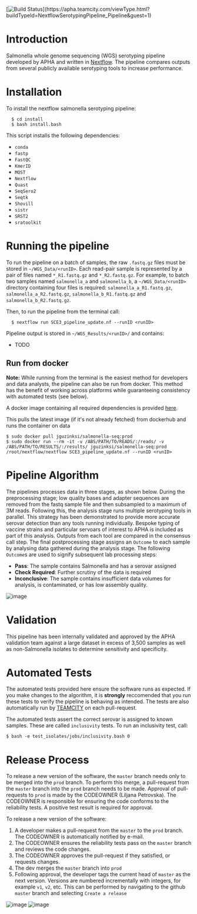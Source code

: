 [![Build Status](https://apha.teamcity.com/app/rest/builds/buildType:(id:NextflowSerotypingPipeline_Pipeline)/statusIcon)](https://apha.teamcity.com/viewType.html?buildTypeId=NextflowSerotypingPipeline_Pipeline&guest=1)

# Introduction

Salmonella whole genome sequencing (WGS) serotyping pipeline developed by APHA and written in [Nextflow](https://www.nextflow.io/). The pipeline compares outputs from several publicly available serotyping tools to increase performance.

# Installation
To install the nextflow salmonella serotyping pipeline:
```
  $ cd install
  $ bash install.bash
```

This script installs the following dependencies:
- `conda`
- `fastp`
- `FastQC`
- `KmerID`
- `MOST`
- `Nextflow`
- `Quast`
- `SeqSero2`
- `Seqtk`
- `Shovill`
- `sistr`
- `SRST2`
- `sratoolkit`

# Running the pipeline

To run the pipeline on a batch of samples, the raw `.fastq.gz` files must be stored in `~/WGS_Data/<runID>`.  Each read-pair sample is represented by a pair of files named `*_R1.fastq.gz` and `*_R2.fastq.gz`. For example, to batch two samples named `salmonella_a` and `salmonella_b`, a `~/WGS_Data/<runID>` directory containing four files is required: `salmonella_a_R1.fastq.gz`, `salmonella_a_R2.fastq.gz`,  `salmonella_b_R1.fastq.gz` and `salmonella_b_R2.fastq.gz`.

Then, to run the pipeline from the terminal call:
```
  $ nextflow run SCE3_pipeline_update.nf --runID <runID> 
```

Pipeline output is stored in  `~/WGS_Results/<runID>/` and contains:
- TODO

## Run from docker

**Note:** While running from the terminal is the easiest method for developers and data analysts, the pipeline can also be run from docker. This method has the benefit of working across platforms while guaranteeing consistency with automated tests (see below). 

A docker image containing all required dependencies is provided [here](https://hub.docker.com/r/jguzinski/salmonella-seq). 

This pulls the latest image (if it's not already fetched) from dockerhub and runs the container on data
```
$ sudo docker pull jguzinksi/salmonella-seq:prod
$ sudo docker run --rm -it -v /ABS/PATH/TO/READS/:/reads/ -v /ABS/PATH/TO/RESULTS/:/results/ jguzinksi/salmonella-seq:prod /root/nextflow/nextflow SCE3_pipeline_update.nf --runID <runID>
```

# Pipeline Algorithm 

The pipelines processes data in three stages, as shown below. During the preprocessing stage; low quality bases and adapter sequences are removed from the fastq sample file and then subsampled to a maximum of 3M reads. Following this, the analysis stage runs multiple serotyping tools in parallel.
This strategy has been demonstrated to provide more accurate serovar detection than any tools running individually.
Bespoke typing of vaccine strains and particular servoars of interest to APHA is included as part of this analysis. 
Outputs from each tool are compared in the consensus call step. 
The final postprocessing stage assigns an `Outcome` to each sample by analysing data gathered during the analysis stage. The following `Outcome`s are used to signify subsequent lab processing steps:

- **Pass**: The sample contains Salmonella and has a serovar assigned
- **Check Required**: Further scrutiny of the data is required
- **Inconclusive**: The sample contains insufficient data volumes for analysis, is contaminated, or has low assembly quality. 

![image](https://user-images.githubusercontent.com/6979169/154251677-43d55d28-24bb-4dc2-9def-61322ba58629.png)

# Validation

This pipeline has been internally validated and approved by the APHA validation team against a large dataset in excess of 3,500 samples as well as non-Salmonella isolates to determine sensitivity and specificity.


# Automated Tests

The automated tests provided here ensure the software runs as expected. If you make changes to the algorithm, it is **strongly** reccomended that you run these tests to verify the pipeline is behaving as intended. The tests are also automatically run by [TEAMCITY](https://apha.teamcity.com/viewType.html?buildTypeId=NextflowSerotypingPipeline_Pipeline&guest=1) on each pull-request. 

The automated tests assert the correct serovar is assigned to known samples. These are called `inclusivity` tests. To run an inclusivity test, call:
```
$ bash -e test_isolates/jobs/inclusivity.bash 0
```

# Release Process

To release a new version of the software, the `master` branch needs only to be merged into the `prod` branch. To perform this merge, a pull-request from the `master` branch into the `prod` branch needs to be made. Approval of pull-requests to `prod` is made by the CODEOWNER (Liljana Petrovska). The CODEOWNER is responsible for ensuring the code conforms to the reliability tests. A positive test result is required for approval.

To release a new version of the software:
1. A developer makes a pull-request from the `master` to the `prod` branch. The CODEOWNER is automatically notified by e-mail.
1. The CODEOWNER ensures the reliability tests pass on the `master` branch and reviews the code changes. 
1. The CODEOWNER approves the pull-request if they satisfied, or requests changes.
1. The dev merges the `master` branch into `prod`
1. Following approval, the developer tags the current head of `master` as the next version. Versions are numbered incrementally with integers, for example `v1`, `v2`, etc. This can be performed by navigating to the github `master` branch and selecting `Create a release`

![image](https://user-images.githubusercontent.com/6979169/153393500-b2313500-9dc0-4883-bcb9-9d9ef65f734c.png)
![image](https://user-images.githubusercontent.com/6979169/153393680-a6f42c9d-ade7-4390-8c52-5b34837a0ebb.png)
 
